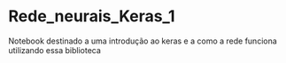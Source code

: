 # Rede_neurais_Keras_1
Notebook destinado a uma introdução ao keras e a como a rede funciona utilizando essa biblioteca
